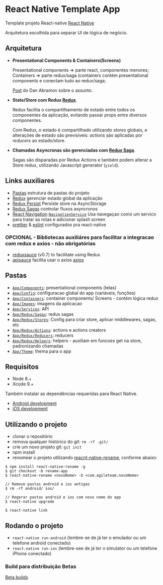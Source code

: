 # React Native Template App

Template projeto React-native [React Native](https://facebook.github.io/react-native/)

Arquitetura escolhida para separar UI de lógica de negócio.

## Arquitetura

- **Presentational Components & Containers(Screens)**

    Presentational components => parte react, componentes menores;
    Containers => parte redux/saga (containers contém presentational components e conectam tudo ao redux/saga;
    
    [Post](https://medium.com/@dan_abramov/smart-and-dumb-components-7ca2f9a7c7d0) do Dan Abramov sobre o assunto.

- **State/Store com Redux [Redux](https://redux.js.org/)**.

    Redux facilita o compartilhamento de estado entre todos os componentes da aplicação, evitando passar props entre diversos componentes.

    Com Redux, o estado é compartilhado utilizando *stores* globais, e alterações de estado são previsíveis: *actions* são aplicadas por *reducers* ao estado/store.
    
- **Chamadas Asyncronas são gerenciadas com [Redux Saga](https://redux-saga.js.org/)**.

    Sagas são disparadas por Redux Actions e também podem alterar a Store redux, utilizando Javascript generator  (`yield`).


## Links auxiliares

- [Pastas](#Pastas) estrutura de pastas do projeto
- [Redux](https://redux.js.org/) gerenciar estado global da aplicação
- [Redux Persist](https://github.com/rt2zz/redux-persist) Persiste store na AsyncStorage
- [Redux Sagas](https://redux-saga.js.org) controlar fluxos asyncronos 
- [React Navigation](https://reactnavigation.org/) 
    [`NavigationService`](App/Services/NavigationService.js) Usa navegaçao como um servico para tratar as rotas e adicionar splash screen
- [prettier](https://prettier.io/) & [eslint](https://eslint.org/) configurados pra react-native

### OPCIONAL - Bibliotecas auxiliáres para facilitar a integracao com redux e axios - não obrigatórias
- [reduxsauce](https://github.com/infinitered/reduxsauce) (v0.7) to facilitate using Redux
- [apisauce](https://github.com/infinitered/apisauce) facilita usar o axios [axios](https://github.com/axios/axios) 


## Pastas 

- [`App/Components`](App/Components): presentational components (telas)
- [`App/Config`](App/Config): configuracao global do app (variáveis, funções)
- [`App/Containers`](App/Containers): container components/ Screens - contém lógica redux
- [`App/Images`](App/Images): imagens da aplicacao
- [`App/Services`](App/Services): API
- [`App/Redux/Sagas`](App/Redux/Sagas): redux sagas
- [`App/Redux/Stores`](App/Redux/Stores): Config para criar store, aplicar middlewares, sagas, etc
- [`App/Redux/Actions`](App/Redux/Actions): actions e actions creators
- [`App/Redux/Reducers`](App/Redux/Reducers): reducers
- [`App/Redux/Helpers`](App/Redux/Helpers): helpers - auxiliam em funcoes get na store, padronizando chamadas 
- [`App/Theme`](App/Theme): thema para o app

## Requisitos 

- Node 8.+ 
- Xcode 9.+

Também instalar as dependências requeridas para React Native.

- [Android development](https://facebook.github.io/react-native/docs/getting-started.html#installing-dependencies-3)
- [iOS development](https://facebook.github.io/react-native/docs/getting-started.html#installing-dependencies)

## Utilizando o projeto

- clonar o repositório
- remova qualquer histórico do git: `rm -rf .git/`
- crie um novo projeto git: `git init`
- npm install 
- renomear o projeto utilizando [reacnt-native-rename](https://www.npmjs.com/package/react-native-rename), conforme abaixo:
```
$ npm install react-native-rename -g
$ git checkout -b rename-app
$ react-native-rename <novoNome> -b <com.agileteam.novoNome>

// Remove pastas android e ios antigas
$ rm -rf android/ ios/

// Regerar pastas android e ios com novo nome do app
$ react-native upgrade

$ react-native link 
```



## Rodando o projeto

- `react-native run-android` (lembre-se de já ter o emulador ou um telefone android conectado)
- `react-native run-ios`  (lembre-see de já ter o simulator ou um telefone iPhone conectado)

### Build para distribuição Betas

[Beta builds](docs/beta%20builds.md)
